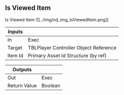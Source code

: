 ## Is Viewed Item
Is Viewed Item
![[../img/nd_img_IsViewedItem.png]]

|Inputs||
|--|--|
| In | Exec |
| Target | TBLPlayer Controller Object Reference |
| Item Id | Primary Asset Id Structure (by ref) |

|Outputs||
|--|--|
| Out | Exec |
| Return Value | Boolean |
